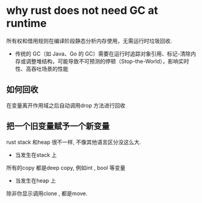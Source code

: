 # why rust does not need GC at runtime
所有权和借用规则在编译阶段静态分析内存使用，无需运行时垃圾回收.

* 传统的 GC（如 Java、Go 的 GC）需要在运行时追踪对象引用、标记-清除内存或调整堆结构，可能导致不可预测的停顿（Stop-the-World），影响实时性、高吞吐场景的性能

## 如何回收

在变量离开作用域之后自动调用drop 方法进行回收

## 把一个旧变量赋予一个新变量
rust stack 和heap 很不一样, 不像其他语言区分没这么大.

* 当发生在stack 上

所有的copy 都是deep copy, 例如int , bool 等变量

* 当发生在heap 上

除非你显示调用clone , 都是move. 

